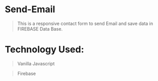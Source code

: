 # Send-Email

>This is a responsive contact form to send Email and save data in FIREBASE Data Base.

# Technology Used:

>Vanilla Javascript

>Firebase

